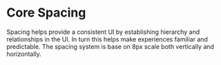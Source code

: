<script setup>
  import { MSRDocSpacing } from '../../index'
  import { spacing } from '../src/_spacing.js';
  </script>

# Core Spacing

Spacing helps provide a consistent UI by establishing hierarchy and relationships in the UI. In turn this helps make experiences familiar and predictable. The spacing system is base on 8px scale both vertically and horizontally.

<MSRDocSpacing :data="spacing"/>
